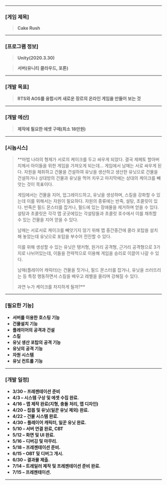 --------
### [게임 제목] ###
> **Cake Rush**
--------
### [프로그램 정보] ###
> **Unity(2020.3.30)**

> **서버(유니티 클라우드, 포톤)**
--------
### [개발 목표] ###
> **RTS와 AOS를 융합시켜 새로운 장르의 온라인 게임을 만들어 보는 것**
--------
### [개발 에산] ###
> **제작에 필요한 에셋 구매(최소 18만원)**
--------
### [시놉시스] ###
> **마법 나라의 형제가 서로의 케이크를 두고 싸우게 되었다.
> 결국 제페토 할아버지께서 아이들을 위한 게임을 가져오게 되는데...
> 게임에서 남매는 서로 싸우게 된다.
> 자원을 체취하고 건물을 건설하여 유닛을 생산하고
> 생산한 유닛으로 건물을 건설하거나 상대방의 건물과 유닛을 먹어 치우고 
> 마지막에는 상대의 케이크를 빼앗는 것이 목표이다.
>
> 게임에서는 건물을 지어, 업그레이드하고, 유닛을 생성하며,
> 스킬을 강화할 수 있는데 이를 위해서는 자원이 필요하다. 
> 자원의 종류에는 반죽, 설탕, 초콜릿이 있다.
> 반죽은 필드 몬스터를 잡거나, 필드에 있는 장애물을 제거하며 얻을 수 있다.
> 설탕과 초콜릿은 각각 맵 곳곳에있는 각설탕들과 초콜릿 호수에서 이를 채취할 수 있는 건물을 지어 얻을 수 있다.
>
> 남매는 서로서로 케이크를 빼앗기지 않기 위해 맵 중간중간에
> 콜라 포탑을 설치해 놓았는데 유닛으로 포탑을 부수어 전진할 수 있다.
>
> 이를 위해 생성할 수 있는 유닛은 탱커형, 원거리 공격형, 근거리 공격형으로 3가지로 나뉘어있는데, 이들을 전략적으로 이용해 게임을 승리로 이끌어 나갈 수 있다. 
>
> 남매(플레이어 캐릭터)는 건물을 짓거나, 필드 몬스터를 잡거나,
> 유닛을 쓰러뜨리는 등 특정 행동하면서
> 스킬을 배우고 레벨을 올리며 강해질 수 있다.
> 
> 과연 누가 케이크를 차지하게 될까?**
--------
### [필요한 기능] ###
* **서버를 이용한 호스팅 기능**
* **건물설치 기능**
* **플레이어의 공격과 건설**
* **스킬**
* **유닛 생산 포탑의 공격 기능**
* **유닛의 공격 기능**
* **자원 시스템**
* **유닛 컨트롤 기능**
--------
### [개발 일정] ###
* **3/30 – 프레젠테이션 준비**
* **4/3 – 시스템 구상 및 에셋 수집 완료.**
* **4/16 – 맵 제작 완료(지형, 충돌 처리, 맵 디자인)** 
* **4/20 – 잡몹 및 유닛(일꾼 유닛 제외) 완료.**
* **4/22 – 건물 시스템 완료.**
* **4/30 – 플레이어 캐릭터, 일꾼 유닛 완료.**
* **5/10 – 서버 연결 완료, CBT**
* **5/12 – 화면 및 UI 완료.**
* **5/16 – 디버깅 및 마무리.**
* **5/18 – 프레젠테이션 준비.**
* **6/15 – OBT 및 디버그 개시.**
* **6/30 – 결과물 제출.**
* **7/14 – 트레일러 제작 및 프레젠테이션 준비 완료.**  
* **7/15 – 프레젠테이션.**
--------
